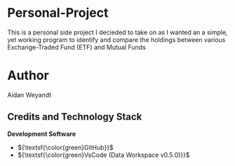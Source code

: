 # Personal-Project
This is a personal side project I decieded to take on as I wanted an a simple, yet working program to identify and compare the holdings between various Exchange-Traded Fund (ETF) and Mutual Funds

# Author
Aidan Weyandt

## Credits and Technology Stack
**Development Software**
- ${\textsf{\color{green}GitHub}}$
- ${\textsf{\color{green}VsCode (Data Workspace v0.5.0)}}$
